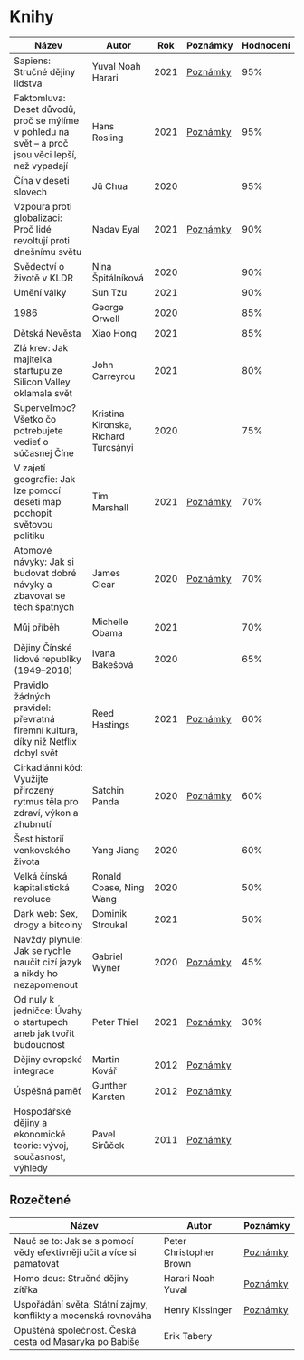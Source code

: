 # Knihy

| Název  | Autor | Rok | Poznámky | Hodnocení |
| ------------- | ------------- | ------------- | ------------- | ------------- |
| Sapiens: Stručné dějiny lidstva | Yuval Noah Harari  | 2021 | [Poznámky](https://github.com/JakubMrozek/knihy/blob/main/sapiens.md) | 95% |
| Faktomluva: Deset důvodů, proč se mýlíme v pohledu na svět – a proč jsou věci lepší, než vypadají | Hans Rosling | 2021 | [Poznámky](https://github.com/JakubMrozek/knihy/blob/main/faktomluva.md) | 95% |
| Čína v deseti slovech | Jü Chua | 2020 | | 95% |
| Vzpoura proti globalizaci: Proč lidé revoltují proti dnešnímu světu | Nadav Eyal | 2021 | [Poznámky](https://github.com/JakubMrozek/knihy/blob/main/vzpoura-proti-globalizaci.md) | 90% |
| Svědectví o životě v KLDR | Nina Špitálníková | 2020 | | 90% |
| Umění války | Sun Tzu | 2021 | | 90% |
| 1986 | George Orwell | 2020 | | 85% |
| Dětská Nevěsta | Xiao Hong | 2021 | | 85% |
| Zlá krev: Jak majitelka startupu ze Silicon Valley oklamala svět |  John Carreyrou | 2021 | | 80% |
| Superveľmoc? Všetko čo potrebujete vedieť o súčasnej Číne | Kristina Kironska, Richard Turcsányi | 2020 | | 75% |
| V zajetí geografie: Jak lze pomocí deseti map pochopit světovou politiku | Tim Marshall  | 2021 | [Poznámky](https://github.com/JakubMrozek/knihy/blob/main/v-zajeti-geografie.md) | 70% |
| Atomové návyky: Jak si budovat dobré návyky a zbavovat se těch špatných | James Clear  | 2020 | [Poznámky](https://github.com/JakubMrozek/knihy/blob/main/atomove-navyky.md) | 70% |
| Můj příběh | Michelle Obama | 2021 | | 70% |
| Dějiny Čínské lidové republiky (1949–2018) | Ivana Bakešová | 2020 | | 65% |
| Pravidlo žádných pravidel: převratná firemní kultura, díky niž Netflix dobyl svět | Reed Hastings | 2021 | [Poznámky](https://github.com/JakubMrozek/knihy/blob/main/pravidlo-zadnych-pravidel.md) | 60% |
| Cirkadiánní kód: Využijte přirozený rytmus těla pro zdraví, výkon a zhubnutí | Satchin Panda | 2020 | [Poznámky](https://github.com/JakubMrozek/knihy/blob/main/cirkadianni-kod.md) | 60% |
| Šest historií venkovského života | Yang Jiang | 2020 | | 60% |
| Velká čínská kapitalistická revoluce | Ronald Coase, Ning Wang | 2020 | | 50% |
| Dark web: Sex, drogy a bitcoiny | Dominik Stroukal | 2021 | | 50% |
| Navždy plynule: Jak se rychle naučit cizí jazyk a nikdy ho nezapomenout  | Gabriel Wyner | 2020 | [Poznámky](https://github.com/JakubMrozek/knihy/blob/main/navzdy-plynule.md) | 45% |
| Od nuly k jedničce: Úvahy o startupech aneb jak tvořit budoucnost | Peter Thiel | 2021 | [Poznámky](https://github.com/JakubMrozek/knihy/blob/main/od-nuly-k-jednicce.md) | 30% |
| Dějiny evropské integrace | Martin Kovář | 2012 | [Poznámky](https://github.com/JakubMrozek/knihy/blob/main/dejiny-evropske-integrace.md) | |
| Úspěšná paměť | Gunther Karsten | 2012 | [Poznámky](https://github.com/JakubMrozek/knihy/blob/main/uspesna-pamet.md) | |
| Hospodářské dějiny a ekonomické teorie: vývoj, současnost, výhledy | Pavel Sirůček | 2011 | [Poznámky](https://github.com/JakubMrozek/knihy/blob/main/hospodarske-dejiny-a-ekonomicke-teorie.md) | |

## Rozečtené

| Název  | Autor | Poznámky | 
| ------------- | ------------- | ------------- |
| Nauč se to: Jak se s pomocí vědy efektivněji učit a více si pamatovat | Peter Christopher Brown | [Poznámky](https://github.com/JakubMrozek/knihy/blob/main/nauc-se-to.md) | 
| Homo deus: Stručné dějiny zítřka | Harari Noah Yuval | [Poznámky](https://github.com/JakubMrozek/knihy/blob/main/homo-deus.md) | 
| Uspořádání světa: Státní zájmy, konflikty a mocenská rovnováha | Henry Kissinger | [Poznámky](https://github.com/JakubMrozek/knihy/blob/main/usporadani-sveta.md) | 
| Opuštěná společnost. Česká cesta od Masaryka po Babiše| Erik Tabery | | 

